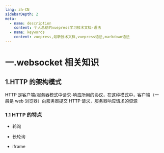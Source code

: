```yaml
---
lang: zh-CN
sidebarDepth: 2
meta:
  - name: description
    content: 个人总结的vuepress学习技术文档-语法
  - name: keywords
    content: vuepress,最新技术文档,vuepress语法,markdown语法
---
```


# 一.websocket 相关知识

## 1.HTTP 的架构模式

HTTP 是客户端/服务器模式中请求-响应所用的协议，在这种模式中，客户端（一般是 web 浏览器）向服务器提交 HTTP 请求，服务器响应请求的资源

### 1.1 HTTP 的特点

- 轮询



- 长轮询



- iframe


